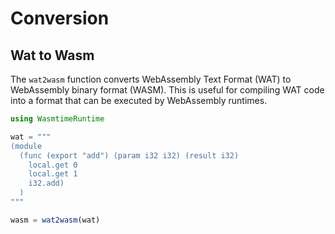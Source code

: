 # Conversion

## Wat to Wasm

The `wat2wasm` function converts WebAssembly Text Format (WAT) to WebAssembly binary format (WASM).
This is useful for compiling WAT code into a format that can be executed by WebAssembly runtimes.

```julia
using WasmtimeRuntime

wat = """
(module
  (func (export "add") (param i32 i32) (result i32)
    local.get 0
    local.get 1
    i32.add)
  )
"""

wasm = wat2wasm(wat)
```
